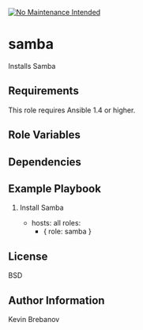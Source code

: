 [![No Maintenance Intended](http://unmaintained.tech/badge.svg)](http://unmaintained.tech/)

samba
=====

Installs Samba

Requirements
------------

This role requires Ansible 1.4 or higher.

Role Variables
--------------

Dependencies
------------

Example Playbook
----------------

1) Install Samba

    - hosts: all
      roles:
         - { role: samba }

License
-------

BSD

Author Information
------------------

Kevin Brebanov
